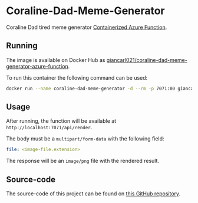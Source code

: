 # Coraline-Dad-Meme-Generator

Coraline Dad tired meme generator [Containerized Azure Function](https://learn.microsoft.com/en-us/azure/azure-functions/functions-create-function-linux-custom-image?tabs=in-process%2Cbash%2Cazure-cli&pivots=programming-language-typescript).

## Running

The image is available on Docker Hub as [giancarl021/coraline-dad-meme-generator-azure-function](https://hub.docker.com/r/giancarl021/coraline-dad-meme-generator-azure-function).

To run this container the following command can be used:

```bash
docker run --name coraline-dad-meme-generator -d --rm -p 7071:80 giancarl021/coraline-dad-meme-generator-azure-function:latest
```

## Usage

After running, the function will be available at `http://localhost:7071/api/render`.

The body must be a `multipart/form-data` with the following field:

```yaml
file: <image-file.extension>
```

The response will be an `image/png` file with the rendered result.

## Source-code

The source-code of this project can be found on [this GitHub repository](https://github.com/Giancarl021/Coraline-Dad-Meme-Generator).